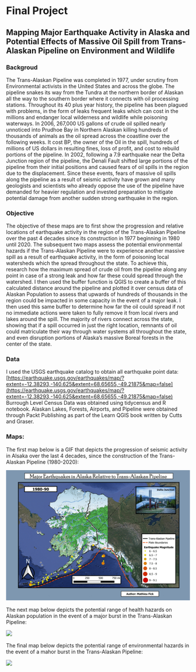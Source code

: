 # Final Project 

## Mapping Major Earthquake Activity in Alaska and Potential Effects of Massive Oil Spill from Trans-Alaskan Pipeline on Environment and Wildlife

### Backgroud
The Trans-Alaskan Pipeline was completed in 1977, under scrutiny from Environmental activists in the United States and across the globe. The pipeline snakes its way from the Tundra at the northern border of Alaskan all the way to the southern border where it connects with oil processing stations. Throughout its 40 plus year history, the pipeline has been plagued with problems, in the form of leaks frequent leaks which can cost in the millions and endanger local wilderness and wildlife while poisoning waterways. In 2006, 267,000 US gallons of crude oil spilled nearly unnoticed into Prudhoe Bay in Northern Alaskan killing hundreds of thousands of animals as the oil spread across the coastline over the following weeks. It cost BP, the owner of the Oil in the spill, hundreds of millions of US dollars in resulting fines, loss of profit, and cost to rebuild portions of the pipeline. In 2002, following a 7.9 earthquake near the Delta Junction region of the pipeline, the Denali Fault shifted large portions of the pipeline from their initial positions and caused fears of oil spills in the region due to the displacement. Since these events, fears of massive oil spills along the pipeline as a result of seismic activity have grown and many geologists and scientists who already oppose the use of the pipeline have demanded for heavier regulation and invested preparation to mitigate potential damage from another sudden strong earthquake in the region. 

### Objective
The objective of these maps are to first show the progression and relative locations of earthquake activity in the region of the Trans-Alaskan Pipeline over the past 4 decades since its construction in 1977 beginning in 1980 until 2020. The subsequent two maps assess the potential environmental hazards if the Trans-Alaskan Pipeline were to experience another massive spill as a result of earthquake activity, in the form of poisoning local watersheds which the spread throughout the state. To achieve this, research how the maximum spread of crude oil from the pipeline along any point in case of a strong leak and how far these could spread through the watershed. I then used the buffer function is QGIS to create a buffer of this calculated distance around the pipeline and plotted it over census data of Alaskan Population to assess that upwards of hundreds of thousands in the region could be impacted in some capacity in the event of a major leak. I then used this same buffer to determine how far the oil could spread if not no immediate actions were taken to fully remove it from local rivers and lakes around the spill. The majority of rivers connect across the state, showing that if a spill occurred in just the right location, remnants of oil could matriculate their way through water systems all throughout the state, and even disruption portions of Alaska’s massive Boreal forests in the center of the state. 

### Data 
I used the USGS earthquake catalog to obtain all earthquake point data:
<br>[https://earthquake.usgs.gov/earthquakes/map/?extent=-12.38293,-140.625&extent=68.65655,-49.21875&map=false](https://earthquake.usgs.gov/earthquakes/map/?extent=-12.38293,-140.625&extent=68.65655,-49.21875&map=false)<br/> 
Burrough Level Census Data was obtained using tidycensus and R notebook. Alaskan Lakes, Forests, Airports, and Pipeline were obtained through Packt Publishing as part of the Learn QGIS book written by Cutts and Graser. 


### Maps:
The first map below is a GIF that depicts the progression of seismic activity in Alsaka over the last 4 decades, since the construction of the Trans-Alaskan Pipeline (1980-2020):

<img src="images/Alaskan_Quakes_GIF (1).gif?raw=true"/>

The next map below depicts the potential range of health hazards on Alaskan population in the event of a major burst in the Trans-Alaskan Pipeline:

<img src="images/Impact of Spill on Population (1).png?raw=true"/>

The final map below depicts the potential range of environmental hazards in the event of a mahor burst in the Trans-Alaskan Pipeline: 

<img src="images/Impact of Spill on Environment and Wildlife (1).png?raw=true"/>

